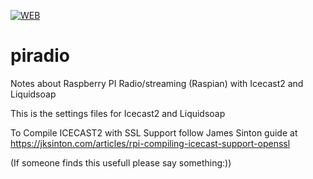 [![WEB](https://img.shields.io/badge/web-view-green)](https://www.reihell.se/)


# piradio
Notes about Raspberry PI Radio/streaming (Raspian) with Icecast2 and Liquidsoap 

This is the settings files for Icecast2 and Liquidsoap

To Compile ICECAST2 with SSL Support follow James Sinton guide at https://jksinton.com/articles/rpi-compiling-icecast-support-openssl

(If someone finds this usefull please say something:))
